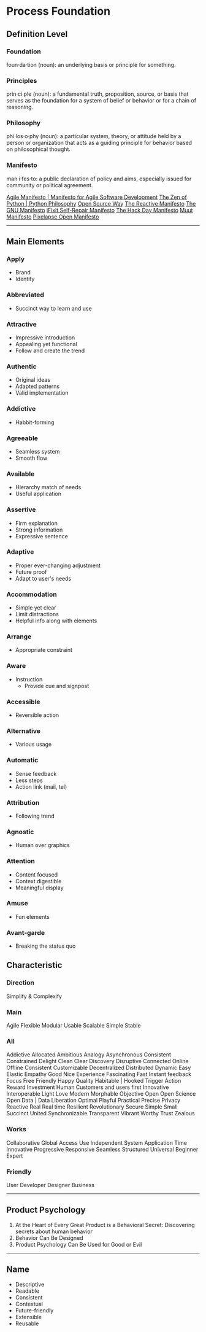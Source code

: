 Process Foundation
==================

Definition Level
----------------

### Foundation

foun·da·tion (noun): an underlying basis or principle for something.

### Principles

prin·ci·ple (noun): a fundamental truth, proposition, source, or basis that serves as the foundation for a system of belief or behavior or for a chain of reasoning.

### Philosophy

phi·los·o·phy (noun): a particular system, theory, or attitude held by a person or organization that acts as a guiding principle for behavior based on philosophical thought.

### Manifesto

man·i·fes·to: a public declaration of policy and aims, especially issued for community or political agreement.

[Agile Manifesto | Manifesto for Agile Software Development](http://agilemanifesto.org)
[The Zen of Python | Python Philosophy](https://www.python.org/doc/humor/#the-zen-of-python)
[Open Source Way](https://opensource.com/open-source-way)
[The Reactive Manifesto](http://reactivemanifesto.org)
[The GNU Manifesto](http://www.gnu.org/gnu/manifesto.html)
[iFixit Self-Repair Manifesto](https://www.ifixit.com/Manifesto)
[The Hack Day Manifesto](http://hackdaymanifesto.com)
[Muut Manifesto](https://muut.com/manifesto)
[Pixelapse Open Manifesto](https://www.pixelapse.com/open)

*  *  *

Main Elements
-------------

### Apply

+ Brand
+ Identity

### Abbreviated

+ Succinct way to learn and use

### Attractive

+ Impressive introduction
+ Appealing yet functional
+ Follow and create the trend

### Authentic

+ Original ideas
+ Adapted patterns
+ Valid implementation

### Addictive

+ Habbit-forming

### Agreeable

+ Seamless system
+ Smooth flow

### Available

+ Hierarchy match of needs
+ Useful application

### Assertive

+ Firm explanation
+ Strong information
+ Expressive sentence

### Adaptive

+ Proper ever-changing adjustment
+ Future proof
+ Adapt to user's needs

### Accommodation

+ Simple yet clear
+ Limit distractions
+ Helpful info along with elements

### Arrange

+ Appropriate constraint

### Aware

+ Instruction
  + Provide cue and signpost

### Accessible

+ Reversible action

### Alternative

+ Various usage

### Automatic

+ Sense feedback
+ Less steps
+ Action link (mail, tel)

### Attribution

+ Following trend

### Agnostic

+ Human over graphics

### Attention

+ Content focused
+ Context digestible
+ Meaningful display

### Amuse

+ Fun elements

### Avant-garde

+ Breaking the status quo

Characteristic
--------------

### Direction

Simplify & Complexify

### Main

Agile
Flexible
Modular
Usable
Scalable
Simple
Stable

### All

Addictive
Allocated
Ambitious
Analogy
Asynchronous
Consistent
Constrained
Delight
  Clean
  Clear
Discovery
Disruptive
Connected
  Online
  Offline
Consistent
Customizable
Decentralized
Distributed
Dynamic
Easy
Elastic
Empathy
  Good
  Nice
Experience
Fascinating
Fast
  Instant feedback
Focus
Free
Friendly
Happy
Quality
Habitable | Hooked
  Trigger
  Action
  Reward
  Investment
Human
  Customers and users first
Innovative
Interoperable
Light
Love
Modern
Morphable
Objective
Open
  Open Science
  Open Data | Data Liberation
Optimal
Playful
Practical
Precise
Privacy
Reactive
Real
  Real time
Resilient
Revolutionary
Secure
Simple
Small
Succinct
United
  Synchronizable
Transparent
Vibrant
Worthy
Trust
Zealous

### Works

Collaborative
Global
  Access
  Use
Independent
  System
  Application
  Time
Innovative
Progressive
Responsive
Seamless
Structured
Universal
  Beginner
  Expert

### Friendly

User
Developer
Designer
Business

*  *  *

Product Psychology
------------------

1. At the Heart of Every Great Product is a Behavioral Secret: Discovering secrets about human behavior
2. Behavior Can Be Designed
3. Product Psychology Can Be Used for Good or Evil

*  *  *

Name
----

+ Descriptive
+ Readable
+ Consistent
+ Contextual
+ Future-friendly
+ Extensible
+ Reusable


